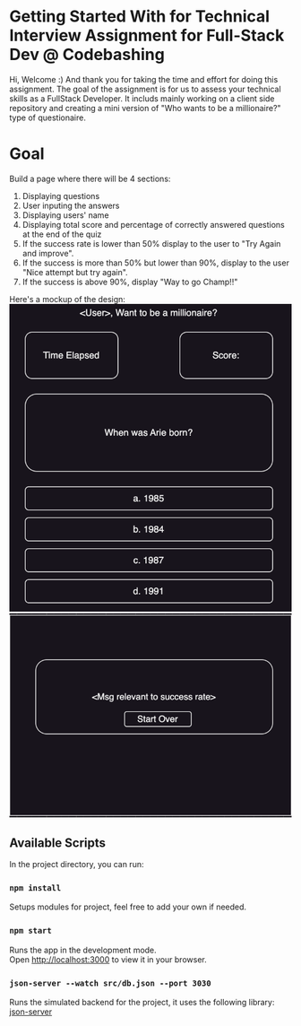 # Getting Started With for Technical Interview Assignment for Full-Stack Dev @ Codebashing

Hi, Welcome :) And thank you for taking the time and effort for doing this assignment.
The goal of the assignment is for us to assess your technical skills as a FullStack Developer.
It includs mainly working on a client side repository and creating a mini version of "Who wants to be a millionaire?"
type of questionaire.

# Goal
Build a page where there will be 4 sections:
1. Displaying questions
2. User inputing the answers
3. Displaying users' name
4. Displaying total score and percentage of correctly answered questions at the end of the quiz
5. If the success rate is lower than 50% display to the user to "Try Again and improve".
6. If the success is more than 50% but lower than 90%, display to the user "Nice attempt but try again".
7. If the success is above 90%, display "Way to go Champ!!"

Here's a mockup of the design:
![Alt text](image.png)
![Alt text](image-1.png)
## Available Scripts
In the project directory, you can run:

### `npm install`
Setups modules for project, feel free to add your own if needed.
### `npm start`
Runs the app in the development mode.\
Open [http://localhost:3000](http://localhost:3000) to view it in your browser.

### `json-server --watch src/db.json --port 3030`
Runs the simulated backend for the project, it uses the following library: [json-server](https://github.com/typicode/json-server)
